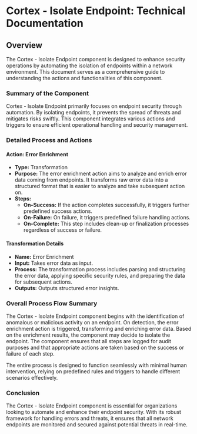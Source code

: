 # Cortex - Isolate Endpoint: Technical Documentation

## Overview
The Cortex - Isolate Endpoint component is designed to enhance security operations by automating the isolation of endpoints within a network environment. This document serves as a comprehensive guide to understanding the actions and functionalities of this component.

### Summary of the Component
Cortex - Isolate Endpoint primarily focuses on endpoint security through automation. By isolating endpoints, it prevents the spread of threats and mitigates risks swiftly. This component integrates various actions and triggers to ensure efficient operational handling and security management.

### Detailed Process and Actions

#### Action: Error Enrichment
- **Type:** Transformation
- **Purpose:** The error enrichment action aims to analyze and enrich error data coming from endpoints. It transforms raw error data into a structured format that is easier to analyze and take subsequent action on.
- **Steps:**
  - **On-Success:** If the action completes successfully, it triggers further predefined success actions.
  - **On-Failure:** On failure, it triggers predefined failure handling actions.
  - **On-Complete:** This step includes clean-up or finalization processes regardless of success or failure.

#### Transformation Details
- **Name:** Error Enrichment
- **Input:** Takes error data as input.
- **Process:** The transformation process includes parsing and structuring the error data, applying specific security rules, and preparing the data for subsequent actions.
- **Outputs:** Outputs structured error insights.

### Overall Process Flow Summary

The Cortex - Isolate Endpoint component begins with the identification of anomalous or malicious activity on an endpoint. On detection, the error enrichment action is triggered, transforming and enriching error data. Based on the enrichment results, the component may decide to isolate the endpoint. The component ensures that all steps are logged for audit purposes and that appropriate actions are taken based on the success or failure of each step.

The entire process is designed to function seamlessly with minimal human intervention, relying on predefined rules and triggers to handle different scenarios effectively.

### Conclusion

The Cortex - Isolate Endpoint component is essential for organizations looking to automate and enhance their endpoint security. With its robust framework for handling errors and threats, it ensures that all network endpoints are monitored and secured against potential threats in real-time.

